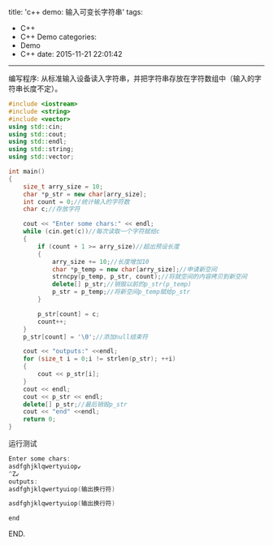 title: 'c++ demo: 输入可变长字符串'
tags:
  - C++
  - C++ Demo
categories:
  - Demo
  - C++
date: 2015-11-21 22:01:42
---

编写程序: 从标准输入设备读入字符串，并把字符串存放在字符数组中（输入的字符串长度不定）。

<!-- more -->

```C++
#include <iostream>
#include <string>
#include <vector>
using std::cin;
using std::cout;
using std::endl;
using std::string;
using std::vector;

int main()
{
	size_t arry_size = 10;
	char *p_str = new char[arry_size];
	int count = 0;//统计输入的字符数
	char c;//存放字符

	cout << "Enter some chars:" << endl;
	while (cin.get(c))//每次读取一个字符赋给c
	{
		if (count + 1 >= arry_size)//超出预设长度
		{
			arry_size += 10;//长度增加10
			char *p_temp = new char[arry_size];//申请新空间
			strncpy(p_temp, p_str, count);//将就空间的内容拷贝到新空间
			delete[] p_str;//销毁以前的p_str(p_temp)
			p_str = p_temp;//将新空间p_temp赋给p_str
		}

		p_str[count] = c;
		count++;
	}
	p_str[count] = '\0';//添加null结束符

	cout << "outputs:" <<endl;
	for (size_t i = 0;i != strlen(p_str); ++i)
	{
		cout << p_str[i];
	}
	cout << endl;
	cout << p_str << endl;
	delete[] p_str;//最后销毁p_str
	cout << "end" <<endl;
	return 0;
}
```

运行测试

```C++
Enter some chars:
asdfghjklqwertyuiop↙
^Z↙
outputs:
asdfghjklqwertyuiop(输出换行符)

asdfghjklqwertyuiop(输出换行符)

end
```

END.